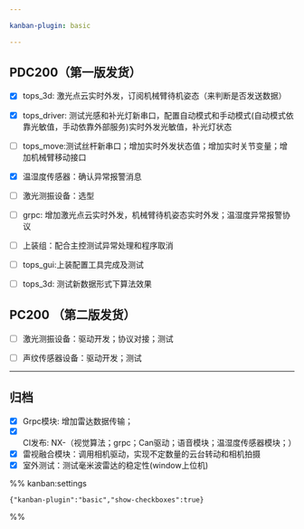 ```yaml
---

kanban-plugin: basic

---
```


## PDC200（第一版发货）

- [x] tops_3d: 激光点云实时外发，订阅机械臂待机姿态（来判断是否发送数据）
- [x] tops_driver: 测试光感和补光灯新串口，配置自动模式和手动模式(自动模式依靠光敏值，手动依靠外部服务)实时外发光敏值，补光灯状态
- [ ] tops_move:测试丝杆新串口；增加实时外发状态值；增加实时关节变量；增加机械臂移动接口
- [x] 温湿度传感器：确认异常报警消息
- [ ] 激光测振设备：选型
- [ ] grpc: 增加激光点云实时外发，机械臂待机姿态实时外发；温湿度异常报警协议
- [ ] 上装组：配合主控测试异常处理和程序取消
- [ ] tops_gui:上装配置工具完成及测试
- [ ] tops_3d: 测试新数据形式下算法效果


## PC200 （第二版发货）

- [ ] 激光测振设备：驱动开发；协议对接；测试
- [ ] 声纹传感器设备：驱动开发；测试


***

## 归档

- [x] Grpc模块: 增加雷达数据传输；
- [x] CI发布: NX-（视觉算法；grpc；Can驱动；语音模块；温湿度传感器模块；）
- [x] 雷视融合模块：调用相机驱动，实现不定数量的云台转动和相机拍摄
- [x] 室外测试：测试毫米波雷达的稳定性(window上位机)

%% kanban:settings
```
{"kanban-plugin":"basic","show-checkboxes":true}
```
%%